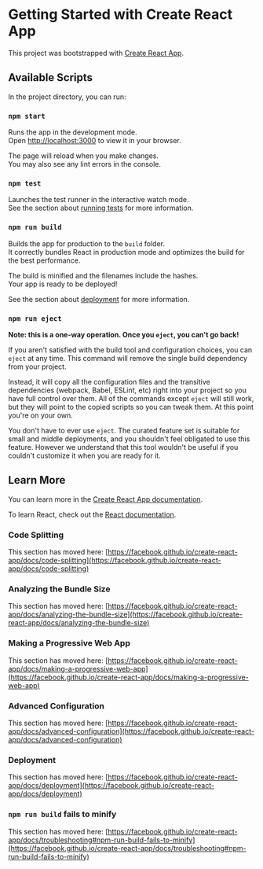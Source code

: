 # Getting Started with Create React App

This project was bootstrapped with [Create React App](https://github.com/facebook/create-react-app).

## Available Scripts

In the project directory, you can run:

### `npm start`

Runs the app in the development mode.\
Open [http://localhost:3000](http://localhost:3000) to view it in your browser.

The page will reload when you make changes.\
You may also see any lint errors in the console.

### `npm test`

Launches the test runner in the interactive watch mode.\
See the section about [running tests](https://facebook.github.io/create-react-app/docs/running-tests) for more information.

### `npm run build`

Builds the app for production to the `build` folder.\
It correctly bundles React in production mode and optimizes the build for the best performance.

The build is minified and the filenames include the hashes.\
Your app is ready to be deployed!

See the section about [deployment](https://facebook.github.io/create-react-app/docs/deployment) for more information.

### `npm run eject`

**Note: this is a one-way operation. Once you `eject`, you can't go back!**

If you aren't satisfied with the build tool and configuration choices, you can `eject` at any time. This command will remove the single build dependency from your project.

Instead, it will copy all the configuration files and the transitive dependencies (webpack, Babel, ESLint, etc) right into your project so you have full control over them. All of the commands except `eject` will still work, but they will point to the copied scripts so you can tweak them. At this point you're on your own.

You don't have to ever use `eject`. The curated feature set is suitable for small and middle deployments, and you shouldn't feel obligated to use this feature. However we understand that this tool wouldn't be useful if you couldn't customize it when you are ready for it.

## Learn More

You can learn more in the [Create React App documentation](https://facebook.github.io/create-react-app/docs/getting-started).

To learn React, check out the [React documentation](https://reactjs.org/).

### Code Splitting

This section has moved here: [https://facebook.github.io/create-react-app/docs/code-splitting](https://facebook.github.io/create-react-app/docs/code-splitting)

### Analyzing the Bundle Size

This section has moved here: [https://facebook.github.io/create-react-app/docs/analyzing-the-bundle-size](https://facebook.github.io/create-react-app/docs/analyzing-the-bundle-size)

### Making a Progressive Web App

This section has moved here: [https://facebook.github.io/create-react-app/docs/making-a-progressive-web-app](https://facebook.github.io/create-react-app/docs/making-a-progressive-web-app)

### Advanced Configuration

This section has moved here: [https://facebook.github.io/create-react-app/docs/advanced-configuration](https://facebook.github.io/create-react-app/docs/advanced-configuration)

### Deployment

This section has moved here: [https://facebook.github.io/create-react-app/docs/deployment](https://facebook.github.io/create-react-app/docs/deployment)

### `npm run build` fails to minify

This section has moved here: [https://facebook.github.io/create-react-app/docs/troubleshooting#npm-run-build-fails-to-minify](https://facebook.github.io/create-react-app/docs/troubleshooting#npm-run-build-fails-to-minify)

<!--- HASH: 6797491975961 --->
<!--- HASH: 677771061831 --->
<!--- HASH: 2218465803825 --->
<!--- HASH: 3511677562424 --->
<!--- HASH: 2588422195330 --->
<!--- HASH: 750047718963 --->
<!--- HASH: 4898312570932 --->
<!--- HASH: 1727943861921 --->
<!--- HASH: 3759734766926 --->
<!--- HASH: 6920948777170 --->
<!--- HASH: 8860730787138 --->
<!--- HASH: 8624106265438 --->
<!--- HASH: 4376200224072 --->
<!--- HASH: 5809707331072 --->
<!--- HASH: 1058142668030 --->
<!--- HASH: 4922405446202 --->
<!--- HASH: 1351441847635 --->
<!--- HASH: 4935192724398 --->
<!--- HASH: 4840022536900 --->
<!--- HASH: 4458553029209 --->
<!--- HASH: 5656990483232 --->
<!--- HASH: 5462643637097 --->
<!--- HASH: 6308298076680 --->
<!--- HASH: 583202497525 --->
<!--- HASH: 7880550755139 --->
<!--- HASH: 8753386705452 --->
<!--- HASH: 9215185987016 --->
<!--- HASH: 4294062842526 --->
<!--- HASH: 772473399599 --->
<!--- HASH: 3608544124581 --->
<!--- HASH: 1262127292174 --->
<!--- HASH: 731170379997 --->
<!--- HASH: 6342298837575 --->
<!--- HASH: 7067275435760 --->
<!--- HASH: 7288241964203 --->
<!--- HASH: 611412580610 --->
<!--- HASH: 6140168384064 --->
<!--- HASH: 4634122584119 --->
<!--- HASH: 1124059811350 --->
<!--- HASH: 1444364974502 --->
<!--- HASH: 9141534817965 --->
<!--- HASH: 2144343812714 --->
<!--- HASH: 883583090043 --->
<!--- HASH: 7159992230594 --->
<!--- HASH: 720738197620 --->
<!--- HASH: 4834036282086 --->
<!--- HASH: 603709740102 --->
<!--- HASH: 8300035540128 --->
<!--- HASH: 4332426590467 --->
<!--- HASH: 1539035063571 --->
<!--- HASH: 2462246197190 --->
<!--- HASH: 4356270360969 --->
<!--- HASH: 4281968178655 --->
<!--- HASH: 897161481777 --->
<!--- HASH: 2303540254656 --->
<!--- HASH: 5295111979561 --->
<!--- HASH: 2358665633561 --->
<!--- HASH: 4610895350394 --->
<!--- HASH: 4971945414821 --->
<!--- HASH: 3700423271394 --->
<!--- HASH: 5512261387962 --->
<!--- HASH: 4334446701596 --->
<!--- HASH: 4190735177793 --->
<!--- HASH: 8024554624700 --->
<!--- HASH: 5799999903004 --->
<!--- HASH: 7154524321447 --->
<!--- HASH: 4048578665513 --->
<!--- HASH: 3150507825056 --->
<!--- HASH: 883921530261 --->
<!--- HASH: 8179285457756 --->
<!--- HASH: 1764050458213 --->
<!--- HASH: 7307797795001 --->
<!--- HASH: 614211022441 --->
<!--- HASH: 4866383786185 --->
<!--- HASH: 2840372170915 --->
<!--- HASH: 1745376319267 --->
<!--- HASH: 3846360747410 --->
<!--- HASH: 1766696161922 --->
<!--- HASH: 1796274242505 --->
<!--- HASH: 5724063331108 --->
<!--- HASH: 5691852759833 --->
<!--- HASH: 294439268388 --->
<!--- HASH: 4010563571963 --->
<!--- HASH: 2521774582977 --->
<!--- HASH: 2921068235937 --->
<!--- HASH: 3687483060302 --->
<!--- HASH: 3497398253317 --->
<!--- HASH: 3043739178394 --->
<!--- HASH: 3721780788607 --->
<!--- HASH: 9473588760206 --->
<!--- HASH: 9080457462808 --->
<!--- HASH: 3522587726731 --->
<!--- HASH: 3538193240347 --->
<!--- HASH: 4223461200437 --->
<!--- HASH: 2413177646634 --->
<!--- HASH: 7773173902341 --->
<!--- HASH: 454666894377 --->
<!--- HASH: 1377320163739 --->
<!--- HASH: 6870154349905 --->
<!--- HASH: 7431723549188 --->
<!--- HASH: 8346521029889 --->
<!--- HASH: 3323894124333 --->
<!--- HASH: 4922137925777 --->
<!--- HASH: 5484454442489 --->
<!--- HASH: 4927293737787 --->
<!--- HASH: 917678385156 --->
<!--- HASH: 9195564994851 --->
<!--- HASH: 4804770662901 --->
<!--- HASH: 1937894534086 --->
<!--- HASH: 1475841709666 --->
<!--- HASH: 1392111959338 --->
<!--- HASH: 1910241729368 --->
<!--- HASH: 6258183193216 --->
<!--- HASH: 7889196430812 --->
<!--- HASH: 8490324693968 --->
<!--- HASH: 7503975348113 --->
<!--- HASH: 8620572968779 --->
<!--- HASH: 6707663283137 --->
<!--- HASH: 3179510135773 --->
<!--- HASH: 6718446893060 --->
<!--- HASH: 336696134783 --->
<!--- HASH: 7840265285941 --->
<!--- HASH: 2526208177338 --->
<!--- HASH: 6768530206849 --->
<!--- HASH: 2237171143645 --->
<!--- HASH: 7079060204293 --->
<!--- HASH: 7431395799034 --->
<!--- HASH: 4896249780908 --->
<!--- HASH: 4031853242599 --->
<!--- HASH: 3941518798561 --->
<!--- HASH: 8456293457782 --->
<!--- HASH: 1296463368081 --->
<!--- HASH: 4352031332377 --->
<!--- HASH: 1643586580631 --->
<!--- HASH: 1205442340159 --->
<!--- HASH: 706086982025 --->
<!--- HASH: 7535330926157 --->
<!--- HASH: 2765131773389 --->
<!--- HASH: 655435135869 --->
<!--- HASH: 7107824754399 --->
<!--- HASH: 7196789048816 --->
<!--- HASH: 4520458457877 --->
<!--- HASH: 225966426312 --->
<!--- HASH: 450605690057 --->
<!--- HASH: 1274890510724 --->
<!--- HASH: 6250508591516 --->
<!--- HASH: 3388580765346 --->
<!--- HASH: 7820238275842 --->
<!--- HASH: 1151799390303 --->
<!--- HASH: 754734700225 --->
<!--- HASH: 6734431568716 --->
<!--- HASH: 2288622787409 --->
<!--- HASH: 5005055984242 --->
<!--- HASH: 3172467315934 --->
<!--- HASH: 4251617179992 --->
<!--- HASH: 1876499524933 --->
<!--- HASH: 5449873899617 --->
<!--- HASH: 519700480111 --->
<!--- HASH: 3028164440093 --->
<!--- HASH: 4814985384790 --->
<!--- HASH: 4328635507996 --->
<!--- HASH: 4729629185275 --->
<!--- HASH: 5924192491899 --->
<!--- HASH: 4786060490481 --->
<!--- HASH: 2402159427504 --->
<!--- HASH: 5052787499535 --->
<!--- HASH: 5766080994513 --->
<!--- HASH: 5404560512927 --->
<!--- HASH: 7354697615645 --->
<!--- HASH: 9987161887059 --->
<!--- HASH: 1740602271133 --->
<!--- HASH: 2473169904259 --->
<!--- HASH: 230056016038 --->
<!--- HASH: 4975798474714 --->
<!--- HASH: 2433799138880 --->
<!--- HASH: 3955054858207 --->
<!--- HASH: 1892365206076 --->
<!--- HASH: 5884813638887 --->
<!--- HASH: 3513680155835 --->
<!--- HASH: 4242863101655 --->
<!--- HASH: 4716370776024 --->
<!--- HASH: 1035169269123 --->
<!--- HASH: 8696794206237 --->
<!--- HASH: 577655076172 --->
<!--- HASH: 9191474662093 --->
<!--- HASH: 5914209387254 --->
<!--- HASH: 7751659329287 --->
<!--- HASH: 6568965272382 --->
<!--- HASH: 9363266863714 --->
<!--- HASH: 1319128975808 --->
<!--- HASH: 8804171843610 --->
<!--- HASH: 2735508349541 --->
<!--- HASH: 406696086020 --->
<!--- HASH: 115607492783 --->
<!--- HASH: 6296216074895 --->
<!--- HASH: 4523633575452 --->
<!--- HASH: 2536265648874 --->
<!--- HASH: 734428215095 --->
<!--- HASH: 2296636200381 --->
<!--- HASH: 5082472783698 --->
<!--- HASH: 1676313006236 --->
<!--- HASH: 5364216427352 --->
<!--- HASH: 4144061909815 --->
<!--- HASH: 9203532436329 --->
<!--- HASH: 8645138231067 --->
<!--- HASH: 2935752712340 --->
<!--- HASH: 2352818407840 --->
<!--- HASH: 3883228629448 --->
<!--- HASH: 956266307984 --->
<!--- HASH: 1506200358444 --->
<!--- HASH: 5080827713687 --->
<!--- HASH: 852313466478 --->
<!--- HASH: 9197835393320 --->
<!--- HASH: 2500271281988 --->
<!--- HASH: 1345179550311 --->
<!--- HASH: 2574750943139 --->
<!--- HASH: 916601599518 --->
<!--- HASH: 1854368793664 --->
<!--- HASH: 5588521273852 --->
<!--- HASH: 3622097879789 --->
<!--- HASH: 9732796380525 --->
<!--- HASH: 1013885793594 --->
<!--- HASH: 6854501980496 --->
<!--- HASH: 2230521182394 --->
<!--- HASH: 1285797771694 --->
<!--- HASH: 9211842396516 --->
<!--- HASH: 1254257741967 --->
<!--- HASH: 7807493571030 --->
<!--- HASH: 5484036651840 --->
<!--- HASH: 2815914331052 --->
<!--- HASH: 6505604888795 --->
<!--- HASH: 1898853780413 --->
<!--- HASH: 8226431710418 --->
<!--- HASH: 8324713318849 --->
<!--- HASH: 7410122847308 --->
<!--- HASH: 1593793503497 --->
<!--- HASH: 1171469641397 --->
<!--- HASH: 3528460760937 --->
<!--- HASH: 2178724905508 --->
<!--- HASH: 9590092814999 --->
<!--- HASH: 8149604263834 --->
<!--- HASH: 3245153044340 --->
<!--- HASH: 5530903417227 --->
<!--- HASH: 8567215142122 --->
<!--- HASH: 9050583817471 --->
<!--- HASH: 8820818230201 --->
<!--- HASH: 9265590335816 --->
<!--- HASH: 1320335882904 --->
<!--- HASH: 3488511691119 --->
<!--- HASH: 4002651225215 --->
<!--- HASH: 4178682989923 --->
<!--- HASH: 5419387297846 --->
<!--- HASH: 1009199045355 --->
<!--- HASH: 1944573691597 --->
<!--- HASH: 4284641180157 --->
<!--- HASH: 2817486676926 --->
<!--- HASH: 7165243567092 --->
<!--- HASH: 6843430673079 --->
<!--- HASH: 7519581973237 --->
<!--- HASH: 8601859902764 --->
<!--- HASH: 7290582872001 --->
<!--- HASH: 9492264856753 --->
<!--- HASH: 8142735580459 --->
<!--- HASH: 815825025951 --->
<!--- HASH: 158628604897 --->
<!--- HASH: 8004816962113 --->
<!--- HASH: 4964287839006 --->
<!--- HASH: 5400075965421 --->
<!--- HASH: 3413470962743 --->
<!--- HASH: 9532738820517 --->
<!--- HASH: 8450114400846 --->
<!--- HASH: 7341770132596 --->
<!--- HASH: 770373332666 --->
<!--- HASH: 6899116230026 --->
<!--- HASH: 1120547531043 --->
<!--- HASH: 7955403236299 --->
<!--- HASH: 2583026410591 --->
<!--- HASH: 5375788269352 --->
<!--- HASH: 4349309897101 --->
<!--- HASH: 6255273794570 --->
<!--- HASH: 3247401276666 --->
<!--- HASH: 9262073874228 --->
<!--- HASH: 2980420292606 --->
<!--- HASH: 9680740706605 --->
<!--- HASH: 1933173731211 --->
<!--- HASH: 7370994751236 --->
<!--- HASH: 8492947268695 --->
<!--- HASH: 1227132202419 --->
<!--- HASH: 3673877174661 --->
<!--- HASH: 9164764253802 --->
<!--- HASH: 6342096308382 --->
<!--- HASH: 9570356308311 --->
<!--- HASH: 8292065992905 --->
<!--- HASH: 9297878103247 --->
<!--- HASH: 8177159112046 --->
<!--- HASH: 1867864034719 --->
<!--- HASH: 4945809784168 --->
<!--- HASH: 4217596853287 --->
<!--- HASH: 1933551567830 --->
<!--- HASH: 724798597901 --->
<!--- HASH: 3030387043552 --->
<!--- HASH: 5808602587454 --->
<!--- HASH: 9487558382021 --->
<!--- HASH: 9469789736491 --->
<!--- HASH: 9722288807420 --->
<!--- HASH: 8527055703887 --->
<!--- HASH: 1315238800999 --->
<!--- HASH: 5428851338304 --->
<!--- HASH: 6238682449041 --->
<!--- HASH: 7362789439586 --->
<!--- HASH: 5439509612902 --->
<!--- HASH: 1692867118176 --->
<!--- HASH: 6983716472854 --->
<!--- HASH: 674305351971 --->
<!--- HASH: 6332914242506 --->
<!--- HASH: 1922323979326 --->
<!--- HASH: 5768465775018 --->
<!--- HASH: 5412382735797 --->
<!--- HASH: 6538396629027 --->
<!--- HASH: 466733407620 --->
<!--- HASH: 8038952085916 --->
<!--- HASH: 8321291676940 --->
<!--- HASH: 6544562218513 --->
<!--- HASH: 9691967836888 --->
<!--- HASH: 3468757775621 --->
<!--- HASH: 8522876295192 --->
<!--- HASH: 7094913619370 --->
<!--- HASH: 1865649506214 --->
<!--- HASH: 5828364284513 --->
<!--- HASH: 2759965822821 --->
<!--- HASH: 5961564821390 --->
<!--- HASH: 5764027324521 --->
<!--- HASH: 2067222432530 --->
<!--- HASH: 6303027624529 --->
<!--- HASH: 7833569153169 --->
<!--- HASH: 9571752178882 --->
<!--- HASH: 7694043443583 --->
<!--- HASH: 2115486052089 --->
<!--- HASH: 5130068310978 --->
<!--- HASH: 7172626768240 --->
<!--- HASH: 3457445136190 --->
<!--- HASH: 4566719513492 --->
<!--- HASH: 6193200022800 --->
<!--- HASH: 1155265120193 --->
<!--- HASH: 9747730513337 --->
<!--- HASH: 6960656539374 --->
<!--- HASH: 3383765129281 --->
<!--- HASH: 5311994421748 --->
<!--- HASH: 8719933438441 --->
<!--- HASH: 1912434879570 --->
<!--- HASH: 5219871284120 --->
<!--- HASH: 6639495978511 --->
<!--- HASH: 6431171805050 --->
<!--- HASH: 4082907042471 --->
<!--- HASH: 6584828514195 --->
<!--- HASH: 2335274911671 --->
<!--- HASH: 828055853675 --->
<!--- HASH: 7848944983128 --->
<!--- HASH: 7648783622574 --->
<!--- HASH: 4445423811517 --->
<!--- HASH: 4713848335218 --->
<!--- HASH: 8844133743115 --->
<!--- HASH: 162685813096 --->
<!--- HASH: 9727991433893 --->
<!--- HASH: 3844428880622 --->
<!--- HASH: 5717093969178 --->
<!--- HASH: 1456364771084 --->
<!--- HASH: 7249670865690 --->
<!--- HASH: 8010226148962 --->
<!--- HASH: 7629191201384 --->
<!--- HASH: 4196150498201 --->
<!--- HASH: 7431831970036 --->
<!--- HASH: 2124928737590 --->
<!--- HASH: 4431789054329 --->
<!--- HASH: 4695465612580 --->
<!--- HASH: 6453674122684 --->
<!--- HASH: 3082329809980 --->
<!--- HASH: 4161308835996 --->
<!--- HASH: 7561291349695 --->
<!--- HASH: 8132957611524 --->
<!--- HASH: 2648117706846 --->
<!--- HASH: 453274819607 --->
<!--- HASH: 5673693035495 --->
<!--- HASH: 3546273215034 --->
<!--- HASH: 212503213829 --->
<!--- HASH: 3337128111602 --->
<!--- HASH: 3052012055522 --->
<!--- HASH: 5815301953272 --->
<!--- HASH: 3216175064105 --->
<!--- HASH: 617017093109 --->
<!--- HASH: 1464769511461 --->
<!--- HASH: 7018229818054 --->
<!--- HASH: 7589337732040 --->
<!--- HASH: 7672421747743 --->
<!--- HASH: 2789744967379 --->
<!--- HASH: 2841033977834 --->
<!--- HASH: 6079364283837 --->
<!--- HASH: 4507553417185 --->
<!--- HASH: 5757819700394 --->
<!--- HASH: 1337736133659 --->
<!--- HASH: 4880579132329 --->
<!--- HASH: 1127299518958 --->
<!--- HASH: 7488535944615 --->
<!--- HASH: 7296845394045 --->
<!--- HASH: 9686951350342 --->
<!--- HASH: 3879560367156 --->
<!--- HASH: 9340998893624 --->
<!--- HASH: 611831731906 --->
<!--- HASH: 7181253681079 --->
<!--- HASH: 9935373442437 --->
<!--- HASH: 6000165329642 --->
<!--- HASH: 3347290200484 --->
<!--- HASH: 8490832071841 --->
<!--- HASH: 6579605151862 --->
<!--- HASH: 2405788789964 --->
<!--- HASH: 7847389060876 --->
<!--- HASH: 526524828685 --->
<!--- HASH: 4455363904136 --->
<!--- HASH: 9884716001922 --->
<!--- HASH: 7123876728980 --->
<!--- HASH: 2886171342085 --->
<!--- HASH: 6514444505620 --->
<!--- HASH: 8906336887061 --->
<!--- HASH: 7867627097575 --->
<!--- HASH: 7912562051646 --->
<!--- HASH: 4883634967494 --->
<!--- HASH: 5551364150336 --->
<!--- HASH: 1977014303159 --->
<!--- HASH: 7057471943200 --->
<!--- HASH: 4590753223797 --->
<!--- HASH: 9332402118531 --->
<!--- HASH: 1811681800985 --->
<!--- HASH: 4954973780899 --->
<!--- HASH: 6712688010233 --->
<!--- HASH: 3292463762886 --->
<!--- HASH: 5984448283326 --->
<!--- HASH: 5564199164815 --->
<!--- HASH: 2489916355884 --->
<!--- HASH: 1354497803502 --->
<!--- HASH: 2757610038060 --->
<!--- HASH: 7174870740476 --->
<!--- HASH: 8781039790991 --->
<!--- HASH: 3494675783215 --->
<!--- HASH: 4391485940092 --->
<!--- HASH: 5648022499894 --->
<!--- HASH: 3502325090588 --->
<!--- HASH: 2296228206002 --->
<!--- HASH: 7062006156735 --->
<!--- HASH: 5783742033894 --->
<!--- HASH: 3579167036331 --->
<!--- HASH: 971893191262 --->
<!--- HASH: 7188127264903 --->
<!--- HASH: 2042469040502 --->
<!--- HASH: 9904484721437 --->
<!--- HASH: 7784335350220 --->
<!--- HASH: 7058046046051 --->
<!--- HASH: 179572579380 --->
<!--- HASH: 8768292889288 --->
<!--- HASH: 677323671860 --->
<!--- HASH: 8517840774803 --->
<!--- HASH: 5984607347739 --->
<!--- HASH: 5014336430884 --->
<!--- HASH: 7090650763940 --->
<!--- HASH: 2677068804750 --->
<!--- HASH: 8693521228218 --->
<!--- HASH: 8945464518476 --->
<!--- HASH: 3661050957424 --->
<!--- HASH: 5830068474092 --->
<!--- HASH: 7491278189161 --->
<!--- HASH: 9485405758585 --->
<!--- HASH: 8987380973833 --->
<!--- HASH: 1972842217328 --->
<!--- HASH: 3412020269433 --->
<!--- HASH: 7446355698774 --->
<!--- HASH: 3731872769344 --->
<!--- HASH: 5468754014479 --->
<!--- HASH: 2040561180514 --->
<!--- HASH: 4489690906627 --->
<!--- HASH: 3300259709397 --->
<!--- HASH: 6786842425468 --->
<!--- HASH: 3094338020919 --->
<!--- HASH: 5100207225674 --->
<!--- HASH: 6438985809953 --->
<!--- HASH: 4012580284914 --->
<!--- HASH: 939012087906 --->
<!--- HASH: 7175446094675 --->
<!--- HASH: 3407348897680 --->
<!--- HASH: 4869964427591 --->
<!--- HASH: 1972619015954 --->
<!--- HASH: 7971920203145 --->
<!--- HASH: 5781115636823 --->
<!--- HASH: 2052385655719 --->
<!--- HASH: 4624499156739 --->
<!--- HASH: 434549650726 --->
<!--- HASH: 9850088359729 --->
<!--- HASH: 1578033010332 --->
<!--- HASH: 6719327010304 --->
<!--- HASH: 1584985322752 --->
<!--- HASH: 1974539628282 --->
<!--- HASH: 9534249773957 --->
<!--- HASH: 5003624487812 --->
<!--- HASH: 9658196084505 --->
<!--- HASH: 2860179643675 --->
<!--- HASH: 2573247566023 --->
<!--- HASH: 6823166706904 --->
<!--- HASH: 1543981227681 --->
<!--- HASH: 7203187161469 --->
<!--- HASH: 9397600321968 --->
<!--- HASH: 4082472318970 --->
<!--- HASH: 9646744004946 --->
<!--- HASH: 6171546037301 --->
<!--- HASH: 4831417072322 --->
<!--- HASH: 9556394660859 --->
<!--- HASH: 8219070316794 --->
<!--- HASH: 5762691023702 --->
<!--- HASH: 968036940608 --->
<!--- HASH: 7695862592734 --->
<!--- HASH: 2580518268174 --->
<!--- HASH: 9919451671992 --->
<!--- HASH: 6291163731445 --->
<!--- HASH: 7408647166115 --->
<!--- HASH: 7999985753155 --->
<!--- HASH: 8127487124598 --->
<!--- HASH: 4619674672429 --->
<!--- HASH: 9491658070414 --->
<!--- HASH: 297576036353 --->
<!--- HASH: 820113535442 --->
<!--- HASH: 2236311191631 --->
<!--- HASH: 5782512415802 --->
<!--- HASH: 9637710583071 --->
<!--- HASH: 4007101462854 --->
<!--- HASH: 5836831401474 --->
<!--- HASH: 446531662007 --->
<!--- HASH: 1469261686721 --->
<!--- HASH: 4631182404213 --->
<!--- HASH: 451723410194 --->
<!--- HASH: 4979706917916 --->
<!--- HASH: 4400099964317 --->
<!--- HASH: 8492220975327 --->
<!--- HASH: 9280261281655 --->
<!--- HASH: 2586028634490 --->
<!--- HASH: 1076136666113 --->
<!--- HASH: 2614306391647 --->
<!--- HASH: 2377791683045 --->
<!--- HASH: 3788644767536 --->
<!--- HASH: 2240682930778 --->
<!--- HASH: 5652031532255 --->
<!--- HASH: 131398556591 --->
<!--- HASH: 7569093212975 --->
<!--- HASH: 6708144895930 --->
<!--- HASH: 8045522289976 --->
<!--- HASH: 9361778685326 --->
<!--- HASH: 8241041120168 --->
<!--- HASH: 9455155869685 --->
<!--- HASH: 270594062501 --->
<!--- HASH: 3407048215449 --->
<!--- HASH: 4961313373672 --->
<!--- HASH: 4217129996798 --->
<!--- HASH: 6495052950016 --->
<!--- HASH: 2702200787641 --->
<!--- HASH: 2169756644839 --->
<!--- HASH: 7674767342894 --->
<!--- HASH: 5788839913657 --->
<!--- HASH: 3499208551954 --->
<!--- HASH: 7998745114208 --->
<!--- HASH: 4979020970533 --->
<!--- HASH: 2677682640061 --->
<!--- HASH: 6939591480312 --->
<!--- HASH: 995729971846 --->
<!--- HASH: 6591065938074 --->
<!--- HASH: 6597146850644 --->
<!--- HASH: 7315522590747 --->
<!--- HASH: 4740177416682 --->
<!--- HASH: 2817820982634 --->
<!--- HASH: 2511509469725 --->
<!--- HASH: 5091896673651 --->
<!--- HASH: 8854460838392 --->
<!--- HASH: 5932283908732 --->
<!--- HASH: 3127046587403 --->
<!--- HASH: 3650380622809 --->
<!--- HASH: 8708870466378 --->
<!--- HASH: 8923809354863 --->
<!--- HASH: 9223765359473 --->
<!--- HASH: 746701423068 --->
<!--- HASH: 1051839993708 --->
<!--- HASH: 4636660655985 --->
<!--- HASH: 4371367709341 --->
<!--- HASH: 9156867274094 --->
<!--- HASH: 1359619647089 --->
<!--- HASH: 1721456392687 --->
<!--- HASH: 1418262736803 --->
<!--- HASH: 7897119914129 --->
<!--- HASH: 1400757406567 --->
<!--- HASH: 7036471056417 --->
<!--- HASH: 983901151105 --->
<!--- HASH: 5453650440315 --->
<!--- HASH: 4373166138541 --->
<!--- HASH: 4725543704170 --->
<!--- HASH: 7968933645970 --->
<!--- HASH: 7780447620323 --->
<!--- HASH: 7987688020057 --->
<!--- HASH: 360251766912 --->
<!--- HASH: 575185723758 --->
<!--- HASH: 7351473101137 --->
<!--- HASH: 1554506920730 --->
<!--- HASH: 7235044161416 --->
<!--- HASH: 7856453967547 --->
<!--- HASH: 3503035848182 --->
<!--- HASH: 6174776393113 --->
<!--- HASH: 9817237651775 --->
<!--- HASH: 9454095800761 --->
<!--- HASH: 7126560215789 --->
<!--- HASH: 440648314137 --->
<!--- HASH: 4588877962103 --->
<!--- HASH: 4368641017102 --->
<!--- HASH: 6684473744899 --->
<!--- HASH: 5432269287765 --->
<!--- HASH: 4592748931095 --->
<!--- HASH: 6571021508106 --->
<!--- HASH: 8953943040775 --->
<!--- HASH: 5849410932389 --->
<!--- HASH: 966691613095 --->
<!--- HASH: 1036681595710 --->
<!--- HASH: 7639111560863 --->
<!--- HASH: 3316642424485 --->
<!--- HASH: 1214158660306 --->
<!--- HASH: 1526311909580 --->
<!--- HASH: 8220110795661 --->
<!--- HASH: 2438160093620 --->
<!--- HASH: 2451081950493 --->
<!--- HASH: 1462998303609 --->
<!--- HASH: 4771874081952 --->
<!--- HASH: 4491664667434 --->
<!--- HASH: 5550806404863 --->
<!--- HASH: 2013885476959 --->
<!--- HASH: 2662670758180 --->
<!--- HASH: 4769000113170 --->
<!--- HASH: 8732053190410 --->
<!--- HASH: 3323423863168 --->
<!--- HASH: 2574304284214 --->
<!--- HASH: 6716152352747 --->
<!--- HASH: 5422430086072 --->
<!--- HASH: 6130531155608 --->
<!--- HASH: 4092289048383 --->
<!--- HASH: 1836763180268 --->
<!--- HASH: 3843395293281 --->
<!--- HASH: 9053948328593 --->
<!--- HASH: 3637908129612 --->
<!--- HASH: 7614539176993 --->
<!--- HASH: 3746218584969 --->
<!--- HASH: 3875920682320 --->
<!--- HASH: 1919460504528 --->
<!--- HASH: 4860371057642 --->
<!--- HASH: 1044120031309 --->
<!--- HASH: 1537278926742 --->
<!--- HASH: 8499958110616 --->
<!--- HASH: 3122188961528 --->
<!--- HASH: 8637219988498 --->
<!--- HASH: 4569322898288 --->
<!--- HASH: 3257968024683 --->
<!--- HASH: 8686707792403 --->
<!--- HASH: 7600000753260 --->
<!--- HASH: 7257369419542 --->
<!--- HASH: 5533074605714 --->
<!--- HASH: 964324375936 --->
<!--- HASH: 7967369188782 --->
<!--- HASH: 7662278042632 --->
<!--- HASH: 977941470740 --->
<!--- HASH: 4232462484741 --->
<!--- HASH: 3459743259461 --->
<!--- HASH: 1983938723574 --->
<!--- HASH: 5937630774639 --->
<!--- HASH: 8880641014600 --->
<!--- HASH: 9969459094927 --->
<!--- HASH: 6902950666884 --->
<!--- HASH: 9492215193504 --->
<!--- HASH: 5292724085524 --->
<!--- HASH: 8315911618812 --->
<!--- HASH: 5314383835115 --->
<!--- HASH: 701189480986 --->
<!--- HASH: 5838440316476 --->
<!--- HASH: 3872306935432 --->
<!--- HASH: 9480774968626 --->
<!--- HASH: 419837853054 --->
<!--- HASH: 1037443121339 --->
<!--- HASH: 4573670994037 --->
<!--- HASH: 1090515279433 --->
<!--- HASH: 6959433440586 --->
<!--- HASH: 3436384084624 --->
<!--- HASH: 3482965800739 --->
<!--- HASH: 6047260457540 --->
<!--- HASH: 9750942900893 --->
<!--- HASH: 3083150579272 --->
<!--- HASH: 4114347500899 --->
<!--- HASH: 3135444599348 --->
<!--- HASH: 4793562358433 --->
<!--- HASH: 5494663013017 --->
<!--- HASH: 6429832632761 --->
<!--- HASH: 5321017820399 --->
<!--- HASH: 197593100833 --->
<!--- HASH: 8002442785053 --->
<!--- HASH: 4875543288726 --->
<!--- HASH: 5784039945586 --->
<!--- HASH: 364869127575 --->
<!--- HASH: 7056725799548 --->
<!--- HASH: 206334657519 --->
<!--- HASH: 449969802487 --->
<!--- HASH: 2508959129953 --->
<!--- HASH: 1722748088721 --->
<!--- HASH: 3861699882325 --->
<!--- HASH: 4082348446943 --->
<!--- HASH: 4975949176569 --->
<!--- HASH: 5938420276771 --->
<!--- HASH: 1822679819072 --->
<!--- HASH: 2988780121167 --->
<!--- HASH: 6098614476477 --->
<!--- HASH: 1859384746961 --->
<!--- HASH: 5461553894661 --->
<!--- HASH: 126746140785 --->
<!--- HASH: 5124036191326 --->
<!--- HASH: 1597465284266 --->
<!--- HASH: 4772792991807 --->
<!--- HASH: 9012256341348 --->
<!--- HASH: 218174367071 --->
<!--- HASH: 9441535970769 --->
<!--- HASH: 7943348527099 --->
<!--- HASH: 4536296511076 --->
<!--- HASH: 8691861964444 --->
<!--- HASH: 7881813369258 --->
<!--- HASH: 9034894963541 --->
<!--- HASH: 7157805627184 --->
<!--- HASH: 7040683663972 --->
<!--- HASH: 8133547869441 --->
<!--- HASH: 456561783038 --->
<!--- HASH: 9749440930866 --->
<!--- HASH: 4178142424472 --->
<!--- HASH: 5880008197058 --->
<!--- HASH: 4977384027058 --->
<!--- HASH: 1092661061400 --->
<!--- HASH: 5899238146631 --->
<!--- HASH: 8249007308669 --->
<!--- HASH: 2118071533271 --->
<!--- HASH: 6473573247967 --->
<!--- HASH: 8109554368547 --->
<!--- HASH: 1964564936567 --->
<!--- HASH: 4222087513937 --->
<!--- HASH: 2007990971433 --->
<!--- HASH: 7550114305934 --->
<!--- HASH: 8214496366486 --->
<!--- HASH: 6883039060626 --->
<!--- HASH: 3423534944386 --->
<!--- HASH: 2123264580930 --->
<!--- HASH: 9921591745927 --->
<!--- HASH: 6528422950982 --->
<!--- HASH: 6736943244985 --->
<!--- HASH: 2845726171018 --->
<!--- HASH: 7811603164296 --->
<!--- HASH: 332471657565 --->
<!--- HASH: 255908675850 --->
<!--- HASH: 8738960709418 --->
<!--- HASH: 789552460158 --->
<!--- HASH: 3465339605183 --->
<!--- HASH: 8020983897752 --->
<!--- HASH: 3166189811115 --->
<!--- HASH: 8136549089639 --->
<!--- HASH: 7610771727875 --->
<!--- HASH: 7354377154473 --->
<!--- HASH: 448100320363 --->
<!--- HASH: 4863789587657 --->
<!--- HASH: 8834777767718 --->
<!--- HASH: 2516012908100 --->
<!--- HASH: 1136806979981 --->
<!--- HASH: 5731250830694 --->
<!--- HASH: 1192363271030 --->
<!--- HASH: 2837089986283 --->
<!--- HASH: 4747430774933 --->
<!--- HASH: 7647189410585 --->
<!--- HASH: 7083933367458 --->
<!--- HASH: 6504181253609 --->
<!--- HASH: 1041048619362 --->
<!--- HASH: 586146187286 --->
<!--- HASH: 9624552726532 --->
<!--- HASH: 4482037667055 --->
<!--- HASH: 6232401963178 --->
<!--- HASH: 926213872918 --->
<!--- HASH: 9882220483454 --->
<!--- HASH: 999048527356 --->
<!--- HASH: 5278941914960 --->
<!--- HASH: 2155547261957 --->
<!--- HASH: 7620175764296 --->
<!--- HASH: 3376685199480 --->
<!--- HASH: 7401026724145 --->
<!--- HASH: 5413623750275 --->
<!--- HASH: 4811993392089 --->
<!--- HASH: 6623913025295 --->
<!--- HASH: 1659674187207 --->
<!--- HASH: 5669395486116 --->
<!--- HASH: 3133945516725 --->
<!--- HASH: 1447336915114 --->
<!--- HASH: 8768201023418 --->
<!--- HASH: 1600336386324 --->
<!--- HASH: 4202915252635 --->
<!--- HASH: 7172538555758 --->
<!--- HASH: 7220777245692 --->
<!--- HASH: 9612643694461 --->
<!--- HASH: 5368483326951 --->
<!--- HASH: 2548287974750 --->
<!--- HASH: 1852586167290 --->
<!--- HASH: 1538357376105 --->
<!--- HASH: 5778199697101 --->
<!--- HASH: 7025296669628 --->
<!--- HASH: 1944451789809 --->
<!--- HASH: 8330409789350 --->
<!--- HASH: 8628066509090 --->
<!--- HASH: 695148925490 --->
<!--- HASH: 4628959179766 --->
<!--- HASH: 882565493802 --->
<!--- HASH: 2939195785805 --->
<!--- HASH: 4463569274464 --->
<!--- HASH: 812731259267 --->
<!--- HASH: 3561594505770 --->
<!--- HASH: 164731844375 --->
<!--- HASH: 2252149728185 --->
<!--- HASH: 519273487621 --->
<!--- HASH: 4617226382691 --->
<!--- HASH: 4517604881960 --->
<!--- HASH: 3216264447406 --->
<!--- HASH: 5249621045702 --->
<!--- HASH: 5648155569879 --->
<!--- HASH: 1315066476024 --->
<!--- HASH: 3675783671456 --->
<!--- HASH: 1994469329366 --->
<!--- HASH: 1312524499316 --->
<!--- HASH: 6743986140142 --->
<!--- HASH: 2206694076923 --->
<!--- HASH: 3970754319514 --->
<!--- HASH: 236929393903 --->
<!--- HASH: 466011880486 --->
<!--- HASH: 9346279624156 --->
<!--- HASH: 4936915851539 --->
<!--- HASH: 8426895969741 --->
<!--- HASH: 2849072082483 --->
<!--- HASH: 1043331707337 --->
<!--- HASH: 3812319298034 --->
<!--- HASH: 4016986502196 --->
<!--- HASH: 1778844327892 --->
<!--- HASH: 2753469689914 --->
<!--- HASH: 3155004906197 --->
<!--- HASH: 5419352001134 --->
<!--- HASH: 983634997551 --->
<!--- HASH: 647047542136 --->
<!--- HASH: 639356182718 --->
<!--- HASH: 1432772910115 --->
<!--- HASH: 3477304375901 --->
<!--- HASH: 6370002744914 --->
<!--- HASH: 292230398225 --->
<!--- HASH: 1931287648837 --->
<!--- HASH: 6035098331489 --->
<!--- HASH: 4888921740769 --->
<!--- HASH: 2919992613967 --->
<!--- HASH: 1841373060775 --->
<!--- HASH: 8010074534637 --->
<!--- HASH: 816784138092 --->
<!--- HASH: 3908982014726 --->
<!--- HASH: 7786938061231 --->
<!--- HASH: 746353661914 --->
<!--- HASH: 2955565941156 --->
<!--- HASH: 667294039226 --->
<!--- HASH: 6316308273827 --->
<!--- HASH: 4928272294083 --->
<!--- HASH: 9190589121827 --->
<!--- HASH: 1781067276217 --->
<!--- HASH: 1364310476791 --->
<!--- HASH: 2175337935090 --->
<!--- HASH: 113842177918 --->
<!--- HASH: 4130910506991 --->
<!--- HASH: 1453515277202 --->
<!--- HASH: 6314661424048 --->
<!--- HASH: 3445479068361 --->
<!--- HASH: 7144853057880 --->
<!--- HASH: 2910316508641 --->
<!--- HASH: 733929849280 --->
<!--- HASH: 4750826409728 --->
<!--- HASH: 213100858424 --->
<!--- HASH: 3538524895277 --->
<!--- HASH: 8512679849480 --->
<!--- HASH: 4425615194709 --->
<!--- HASH: 6581707025762 --->
<!--- HASH: 4272032414048 --->
<!--- HASH: 1376071969960 --->
<!--- HASH: 9192386337543 --->
<!--- HASH: 9908891605853 --->
<!--- HASH: 547131534781 --->
<!--- HASH: 8776012694132 --->
<!--- HASH: 9761274115915 --->
<!--- HASH: 7297406371915 --->
<!--- HASH: 6624702820617 --->
<!--- HASH: 8865290511151 --->
<!--- HASH: 7262090062099 --->
<!--- HASH: 1645375531599 --->
<!--- HASH: 8740871140695 --->
<!--- HASH: 7178742351603 --->
<!--- HASH: 3032544480308 --->
<!--- HASH: 9292115344808 --->
<!--- HASH: 5713813470636 --->
<!--- HASH: 1142473122812 --->
<!--- HASH: 7964445895693 --->
<!--- HASH: 2646738229127 --->
<!--- HASH: 7745080765557 --->
<!--- HASH: 6099948219280 --->
<!--- HASH: 7660196450927 --->
<!--- HASH: 4627801853028 --->